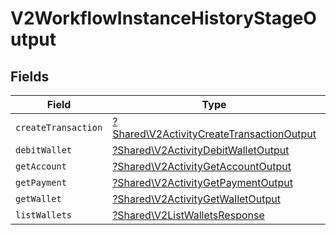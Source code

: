 # V2WorkflowInstanceHistoryStageOutput


## Fields

| Field                                                                                                 | Type                                                                                                  | Required                                                                                              | Description                                                                                           |
| ----------------------------------------------------------------------------------------------------- | ----------------------------------------------------------------------------------------------------- | ----------------------------------------------------------------------------------------------------- | ----------------------------------------------------------------------------------------------------- |
| `createTransaction`                                                                                   | [?Shared\V2ActivityCreateTransactionOutput](../../Models/Shared/V2ActivityCreateTransactionOutput.md) | :heavy_minus_sign:                                                                                    | N/A                                                                                                   |
| `debitWallet`                                                                                         | [?Shared\V2ActivityDebitWalletOutput](../../Models/Shared/V2ActivityDebitWalletOutput.md)             | :heavy_minus_sign:                                                                                    | N/A                                                                                                   |
| `getAccount`                                                                                          | [?Shared\V2ActivityGetAccountOutput](../../Models/Shared/V2ActivityGetAccountOutput.md)               | :heavy_minus_sign:                                                                                    | N/A                                                                                                   |
| `getPayment`                                                                                          | [?Shared\V2ActivityGetPaymentOutput](../../Models/Shared/V2ActivityGetPaymentOutput.md)               | :heavy_minus_sign:                                                                                    | N/A                                                                                                   |
| `getWallet`                                                                                           | [?Shared\V2ActivityGetWalletOutput](../../Models/Shared/V2ActivityGetWalletOutput.md)                 | :heavy_minus_sign:                                                                                    | N/A                                                                                                   |
| `listWallets`                                                                                         | [?Shared\V2ListWalletsResponse](../../Models/Shared/V2ListWalletsResponse.md)                         | :heavy_minus_sign:                                                                                    | N/A                                                                                                   |